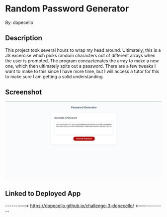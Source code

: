 # Random Password Generator
By: dopecello

## Description
This project took several hours to wrap my head around. Ultimately, this is a JS excercise which picks random characters out of different arrays when the user is prompted. The program concactenates the array to make a new one, which then ultimately spits out a password. There are a few tweaks I want to make to this since I have more time, but I will access a tutor for this to make sure I am getting a solid understanding.

## Screenshot
![Screenshot of Password Generator](/SS.png)

## Linked to Deployed App
---------> https://dopecello.github.io/challenge-3-dopecello/ <------------

